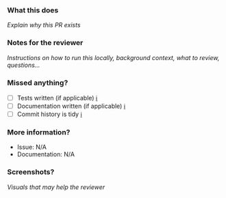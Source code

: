 ### What this does

_Explain why this PR exists_

### Notes for the reviewer

_Instructions on how to run this locally, background context, what to review, questions…_

### Missed anything?

- [ ] Tests written (if applicable) [ℹ︎](https://github.com/snyk/general/wiki/Tests)
- [ ] Documentation written (if applicable) [ℹ︎](https://github.com/snyk/general/wiki/Documentation)
- [ ] Commit history is tidy [ℹ︎](https://github.com/snyk/general/wiki/Git)

### More information?

- Issue: N/A
- Documentation: N/A

### Screenshots?

_Visuals that may help the reviewer_
